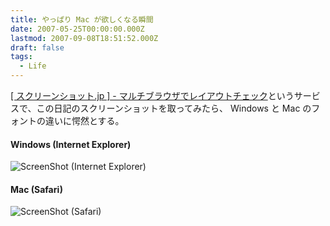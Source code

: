```yaml
---
title: やっぱり Mac が欲しくなる瞬間
date: 2007-05-25T00:00:00.000Z
lastmod: 2007-09-08T18:51:52.000Z
draft: false
tags:
  - Life
---
```


[\[ スクリーンショット.jp \] - マルチブラウザでレイアウトチェック](http://screenshots.jp/)というサービスで、この日記のスクリーンショットを取ってみたら、 Windows と Mac のフォントの違いに愕然とする。

#### Windows (Internet Explorer)

![ScreenShot (Internet Explorer)](@/assets/flickr/513336815.jpg "ScreenShot (Internet Explorer)")

#### Mac (Safari)

![ScreenShot (Safari)](@/assets/flickr/513301354.jpg "ScreenShot (Safari)")
